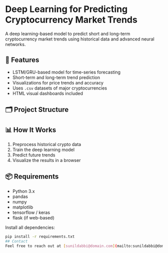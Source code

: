 # Deep Learning for Predicting Cryptocurrency Market Trends

A deep learning-based model to predict short and long-term cryptocurrency market trends using historical data and advanced neural networks.

## 🚀 Features
- LSTM/GRU-based model for time-series forecasting
- Short-term and long-term trend prediction
- Visualizations for price trends and accuracy
- Uses `.csv` datasets of major cryptocurrencies
- HTML visual dashboards included

## 🗂️ Project Structure


## 📊 How It Works
1. Preprocess historical crypto data
2. Train the deep learning model
3. Predict future trends
4. Visualize the results in a browser

## 📦 Requirements
- Python 3.x
- pandas
- numpy
- matplotlib
- tensorflow / keras
- flask (if web-based)

Install all dependencies:
```bash
pip install -r requirements.txt
## Contact
Feel free to reach out at [sunildabbi@domain.com](mailto:sunildabbi@domain.com)
